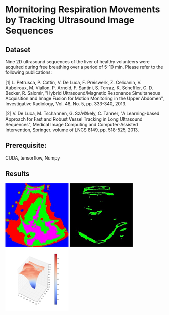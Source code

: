 <!--
@Author: Tian Qiao <qiaotian>
@Date:   2016-05-26T21:07:10+08:00
@Email:  qiaotian@me.com
@Last modified by:   root
@Last modified time: 2016-06-12T15:43:17+08:00
@License: DO WHAT THE FUCK YOU WANT TO PUBLIC LICENSE
-->



# Mornitoring Respiration Movements by Tracking Ultrasound Image Sequences

## Dataset

Nine 2D ultrasound sequences of the liver of healthy volunteers were acquired during free breathing over a period of 5-10 min. Please refer to the following publications:

[1] L. Petrusca, P. Cattin, V. De Luca, F. Preiswerk, Z. Celicanin, V. Auboiroux, M. Viallon, P. Arnold, F. Santini, S. Terraz, K. Scheffler, C. D. Becker, R. Salomir, "Hybrid Ultrasound/Magnetic Resonance Simultaneous Acquisition and Image Fusion for Motion Monitoring in the Upper Abdomen", Investigative Radiology, Vol. 48, No. 5, pp. 333-340, 2013.

[2] V. De Luca, M. Tschannen, G. SzÃ©kely, C. Tanner, "A Learning-based Approach for Fast and Robust Vessel Tracking in Long Ultrasound Sequences", Medical Image Computing and Computer-Assisted Intervention, Springer. volume of LNCS 8149, pp. 518-525, 2013.

## Prerequisite:
CUDA, tensorflow, Numpy

## Results

<img src="./res/cluster.jpg" width="200" height="200">
<img src="./res/features.jpg" width="200" height="200">
<img src="./res/figure_3.png" width="200" height="200">

<!--
![clusters](./res/cluster.jpg =300x300)
![features](./res/features.jpg =300x300)
 -->
